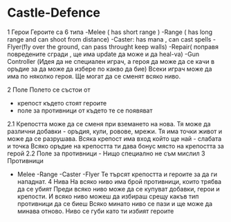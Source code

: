 Castle-Defence
==============
1 Герои
 Героите са 6 типа 
 -Melee ( has short range ) 
 -Range ( has long range and can shoot from distance)
 -Caster: has mana , can cast spells
 -Flyer(fly over the ground, can pass throught keep walls)
 -Repair( поправя повредените сгради , ще има update да може и да heal-va)
 -Gun Controller
 (Идея да не специален играч, а героя да може да се качи в оръдие за да може да избере по какво да бие)
 Всеки играч може да има по няколко героя. Ще могат да се сменят всяко ниво.
 
2 Поле
 Полето се състои от 
 
  - крепост където стоят героите
 - поле за противници от където те се появяват 
 
 2.1 Крепостта може да се сменя при вземането на нова.
 Тя  може да различни добавки - оръдия, кули, ровове, мрежи.
 Тя  има точки живот и  може да се разрушава.
 Всяка крепост има вход който ще най - слабата и точка
 Всяко оръдие на крепостта  ти дава бонус място на крепостта за герой
 2.2 Поле за противници - Нищо специално не съм мислил
3 Противници
 - Меlee
 -Range
 -Caster
 -Flyer
 Те търсят крепостта и героите за да ги нападнат.
4 Нива
 На всяко ниво има брой противници, които трябва да се убият
 Преди всяко ниво може да се купуват добавки, герои и крепости. 
 И всяко ниво  можеш да избираш срещу какъв тип противници да се биеш
 Всяко минато ниво  се пази  и ще може да минава отново.
 Ниво се губи като ти избият героите
